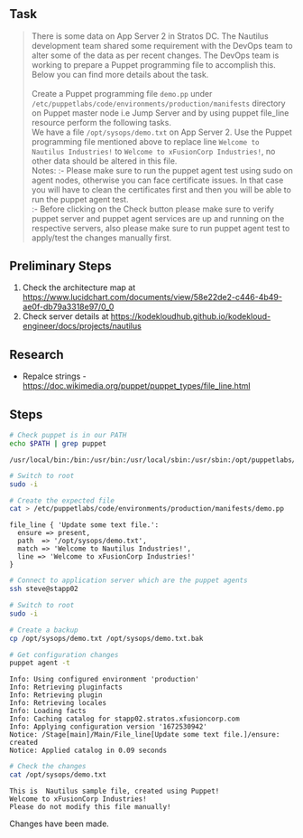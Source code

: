 # 

## Task

> There is some data on App Server 2 in Stratos DC. The Nautilus development team shared some requirement with the DevOps team to alter some of the data as per recent changes. The DevOps team is working to prepare a Puppet programming file to accomplish this. Below you can find more details about the task.<br><br>Create a Puppet programming file `demo.pp` under `/etc/puppetlabs/code/environments/production/manifests` directory on Puppet master node i.e Jump Server and by using puppet file_line resource perform the following tasks.<br>We have a file `/opt/sysops/demo.txt` on App Server 2. Use the Puppet programming file mentioned above to replace line `Welcome to Nautilus Industries!` to `Welcome to xFusionCorp Industries!`, no other data should be altered in this file.<br>Notes: :- Please make sure to run the puppet agent test using sudo on agent nodes, otherwise you can face certificate issues. In that case you will have to clean the certificates first and then you will be able to run the puppet agent test.<br>:- Before clicking on the Check button please make sure to verify puppet server and puppet agent services are up and running on the respective servers, also please make sure to run puppet agent test to apply/test the changes manually first.

## Preliminary Steps

1. Check the architecture map at https://www.lucidchart.com/documents/view/58e22de2-c446-4b49-ae0f-db79a3318e97/0_0
2. Check server details at https://kodekloudhub.github.io/kodekloud-engineer/docs/projects/nautilus

## Research

* Repalce strings - https://doc.wikimedia.org/puppet/puppet_types/file_line.html 

## Steps

```bash
# Check puppet is in our PATH
echo $PATH | grep puppet
```

```
/usr/local/bin:/bin:/usr/bin:/usr/local/sbin:/usr/sbin:/opt/puppetlabs/bin:/home/thor/.local/bin:/home/thor/bin
```

```bash
# Switch to root
sudo -i

# Create the expected file
cat > /etc/puppetlabs/code/environments/production/manifests/demo.pp
```

```
file_line { 'Update some text file.':
  ensure => present,
  path  => '/opt/sysops/demo.txt',
  match => 'Welcome to Nautilus Industries!',
  line => 'Welcome to xFusionCorp Industries!'
}
```

```bash
# Connect to application server which are the puppet agents
ssh steve@stapp02

# Switch to root
sudo -i

# Create a backup
cp /opt/sysops/demo.txt /opt/sysops/demo.txt.bak

# Get configuration changes
puppet agent -t
```

```
Info: Using configured environment 'production'
Info: Retrieving pluginfacts
Info: Retrieving plugin
Info: Retrieving locales
Info: Loading facts
Info: Caching catalog for stapp02.stratos.xfusioncorp.com
Info: Applying configuration version '1672530942'
Notice: /Stage[main]/Main/File_line[Update some text file.]/ensure: created
Notice: Applied catalog in 0.09 seconds
```

```bash
# Check the changes
cat /opt/sysops/demo.txt
```

```
This is  Nautilus sample file, created using Puppet!
Welcome to xFusionCorp Industries!
Please do not modify this file manually!
```

Changes have been made.